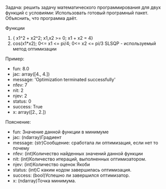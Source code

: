Задача: 
решить задачу математического программирования для двух функций
с условиями:
Использовать готовый програмный пакет.
Объяснить, что программа даёт.

Функции 
1) { x1^2 + x2^2; x1,x2 >= 0; x1 + x2 = 4}
2) cos(x1*x2); 0<= x1 <= pi/4; 0<= x2 <= pi/3
SLSQP - используемый метод оптимизации


Пример:
- fun: 8.0
- jac: array([4., 4.])
- message: 'Optimization terminated successfully'
- nfev: 7
- nit: 2
- njev: 2
- status: 0
- success: True
- x: array([2., 2.])

Пояснение:
- fun: Значение данной функции в минимуме
- jac: (ndarray)Градиент 
- message: (str)Сообщение: сработала ли оптимизация, если нет то почему
- nfev: (int)Количество найденных значений данной функции
- nit: (int)Количество итераций, выполненных оптимизатором.
- njev: (int)Количество оценок Якоби
- status: (int)С каким кодом завершилась оптимизация.
- success: (bool)Успешно ли завершился оптимизатор.
- x: (ndarray)Точка минимума.
